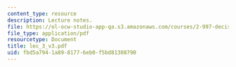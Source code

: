 ```yaml
---
content_type: resource
description: Lecture notes.
file: https://ol-ocw-studio-app-qa.s3.amazonaws.com/courses/2-997-decision-making-in-large-scale-systems-spring-2004/fbd5a7941a8981776eb0f5bd81308790_lec_3_v3.pdf
file_type: application/pdf
resourcetype: Document
title: lec_3_v3.pdf
uid: fbd5a794-1a89-8177-6eb0-f5bd81308790
---
```

